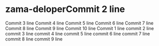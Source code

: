 # zama-deloperCommit 2 line
Commit 3 line
Commit 4 line
Commit 5 line
Commit 6 line
Commit 7 line
Commit 8 line
Commit 9 line
Commit 10 line
Commit 1 line
commit 2 line
commit 3 line
commit 4 line
commit 5 line
commit 6 line
commit 7 line
commit 8 line
commit 9 line
